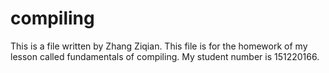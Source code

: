 # compiling
This is a file written by Zhang Ziqian. This file is for the homework of my lesson called fundamentals of compiling. My student number is 151220166.

